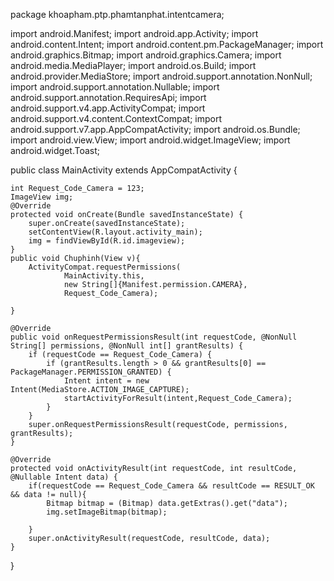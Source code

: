 package khoapham.ptp.phamtanphat.intentcamera;

import android.Manifest;
import android.app.Activity;
import android.content.Intent;
import android.content.pm.PackageManager;
import android.graphics.Bitmap;
import android.graphics.Camera;
import android.media.MediaPlayer;
import android.os.Build;
import android.provider.MediaStore;
import android.support.annotation.NonNull;
import android.support.annotation.Nullable;
import android.support.annotation.RequiresApi;
import android.support.v4.app.ActivityCompat;
import android.support.v4.content.ContextCompat;
import android.support.v7.app.AppCompatActivity;
import android.os.Bundle;
import android.view.View;
import android.widget.ImageView;
import android.widget.Toast;

public class MainActivity extends AppCompatActivity {

    int Request_Code_Camera = 123;
    ImageView img;
    @Override
    protected void onCreate(Bundle savedInstanceState) {
        super.onCreate(savedInstanceState);
        setContentView(R.layout.activity_main);
        img = findViewById(R.id.imageview);
    }
    public void Chuphinh(View v){
        ActivityCompat.requestPermissions(
                MainActivity.this,
                new String[]{Manifest.permission.CAMERA},
                Request_Code_Camera);

    }

    @Override
    public void onRequestPermissionsResult(int requestCode, @NonNull String[] permissions, @NonNull int[] grantResults) {
        if (requestCode == Request_Code_Camera) {
            if (grantResults.length > 0 && grantResults[0] == PackageManager.PERMISSION_GRANTED) {
                Intent intent = new Intent(MediaStore.ACTION_IMAGE_CAPTURE);
                startActivityForResult(intent,Request_Code_Camera);
            }
        }
        super.onRequestPermissionsResult(requestCode, permissions, grantResults);
    }

    @Override
    protected void onActivityResult(int requestCode, int resultCode, @Nullable Intent data) {
        if(requestCode == Request_Code_Camera && resultCode == RESULT_OK && data != null){
            Bitmap bitmap = (Bitmap) data.getExtras().get("data");
            img.setImageBitmap(bitmap);

        }
        super.onActivityResult(requestCode, resultCode, data);
    }
}
